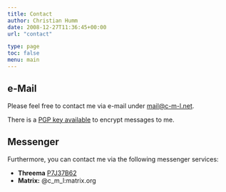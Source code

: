 ```yaml
---
title: Contact
author: Christian Humm
date: 2008-12-27T11:36:45+00:00
url: "contact"

type: page
toc: false
menu: main
---
```


## e-Mail

Please feel free to contact me via e-mail under <mail@c-m-l.net>.

There is a [PGP key available][1] to encrypt messages to me.

## Messenger

Furthermore, you can contact me via the following messenger services:

- **Threema** [P7J37B62](https://threema.id/P7J37B62)
- **Matrix:** @c_m_l:matrix.org

 [1]: https://keys.openpgp.org/vks/v1/by-fingerprint/ABE2E2038930816156D4601308E45EEC8D5E873F
